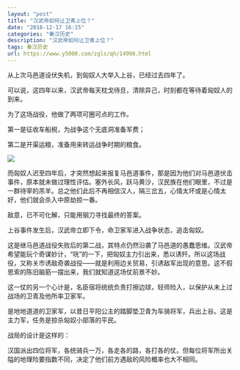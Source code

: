 ```yaml
---
layout: "post"
title: "汉武帝如何让卫青上位？"
date: "2018-12-17 16:15"
categories: "秦汉历史"
description: "汉武帝如何让卫青上位？"
tags: 秦汉历史
url: https://www.y5000.com/zgls/qh/14998.html
---
```






从上次马邑道设伏失机，到匈奴人大举入上谷，已经过去四年了。

可以说，这四年以来，汉武帝每天枕戈待旦，清除异己，时刻都在等待着匈奴人的到来。

为了这场战役，他做了两项可圈可点的工作。

第一是征收车船税，为战争这个无底洞准备军费；

第二是开渠运粮，准备用来转运战争时期的粮食。

![](https://img.y5000.com/uploads/allimg/170224/8-1F2241624325c.jpg)

而匈奴人迟至四年后，才突然想起来报复马邑道事件，那是因为他们对马邑道伏击事件，原本就未做过理性评估。塞外长风，跃马黄沙，汉民族在他们眼里，不过是一群待宰的羔羊。总之他们此后不再相信汉人，隔三岔五，心情太坏或是心情太好，他们就会杀入中原劫掠一番。

敌意，已不可化解，只能用钢刀寻找最终的答案。

上谷事件发生后，汉武帝立即下令，命卫家军进入战争状态，追击匈奴。

这是继马邑道战役失败后的第二战，其特点仍然沿袭了马邑道的愚蠢思维。汉武帝希望能玩个奇谋妙计，“咣”的一下，把匈奴主力引出来，悉以诱歼。所以这场战役，又称关市诱敌奇袭战役——就是利用边关贸易，引诱敌军出现的意思。这不假思索的陈旧脑筋一摆出来，我们就知道这场仗前景不妙。

这一仗的另一个心计是，名臣宿将统统负责打擦边球，轻师险入，以保护从未上过战场的卫青及他所率卫家军。

是地地道道的卫家军，以昔日平阳公主的踏脚垫卫青为车骑将军，兵出上谷。这是主力军，任务是掠杀匈奴小部落的平民。

战局的设计是这样的：

汉国派出四位将军，各统骑兵一万，各走各的路，各打各的仗。但每位将军所出关隘的地理险要指数不同，决定了他们前方遇敌的风险概率也大不相同。
